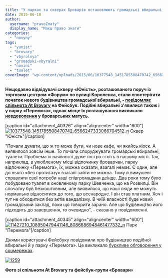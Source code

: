 ```yaml
---
title: "У парках та скверах Броварів встановлюють громадські вбиральні. Як реагують жителі?"
date: 2015-06-10
author: 
  username: "pravoZnaty"
  display_name: "Маєш право знати"
categories: 
  - "novyny"
tags: 
  - "yunist"
  - "brovary"
  - "vbyralnya"
  - "gromadski-vbyralni"
  - "novini"
  - "tualet"
coverImage: "wp-content/uploads/2015/06/10377548_1451785508470742_6566247333066704512_n.jpg"
---
```


**Нещодавно відвідувачі скверу «Юність», розташованого поруч із торговим центром «Форум» по вулиці Короленка, стали спостерігати початок нового будівництва громадської вбиральні, - [повідомляє спільнота At Brovary](https://www.facebook.com/atbrovary/posts/1451785578470735) на Фейсбук. Подібні вбиральні з'явилися також і у парку «Перемога», однак місце їх розташування викликало [невдоволення](https://www.facebook.com/groups/brovary/permalink/1049653768397922/) у броварських матусь.**

\[caption id="attachment\_40326" align="aligncenter" width="600"\][![10377548_1451785508470742_6566247333066704512_n](https://mpz.brovary.org/wp-content/uploads/2015/06/10377548_1451785508470742_6566247333066704512_n.jpg)](https://mpz.brovary.org/wp-content/uploads/2015/06/10377548_1451785508470742_6566247333066704512_n.jpg) Сквер "Юність"\[/caption\]

"Почали думати, що ж то може бути, чи нове кафе, чи якийсь кіоск. А виявилося зовсім інше. То почали споруджувати громадські вбиральні, туалети. Проблема їх наявності дуже гостро стоїть в нашому місті. Так, наприклад, в улюбленому місці відпочинку броварчан, парку відпочинку «Перемога», їх, можна сказати, взагалі немає. Є один, але до нього «без протигазу» взагалі зайти не можна. Тому й вимушені справляти свої потреби наші співгромадяни деінде. Два роки тому було побудовано туалет в оновленому парку Шевченка, що на Розвилці. Він спочатку був безкоштовним, але виявилося, що наші люди не можуть нормально відноситися до того, що всенародне. І він став платним. Хоч і тут не обходитися без актів вандалізму. В чиїй власності буде новий громадський заклад, поки що говорити зарано. Але що будівництво його підходить до завершення, то очевидно", - сказано у повідомленні.

\[caption id="attachment\_40345" align="aligncenter" width="600"\][![11427210_108950479441146_8086686948461477332_n](https://mpz.brovary.org/wp-content/uploads/2015/06/11427210_108950479441146_8086686948461477332_n.jpg)](https://mpz.brovary.org/wp-content/uploads/2015/06/11427210_108950479441146_8086686948461477332_n.jpg) Парк "Перемога"\[/caption\]

Днями користувачі Фейсбуку повідомили про будівництво подібної вбиральні й у парку «Перемога». Це викликало [бурхливе обговорення у соцмережах](https://www.facebook.com/groups/brovary/permalink/1049653768397922/).

[![1259](https://mpz.brovary.org/wp-content/uploads/2015/06/1259.jpg)](https://mpz.brovary.org/wp-content/uploads/2015/06/1259.jpg)

**Фото зі спільноти At Brovary та фейсбук-групи «Бровари**»
